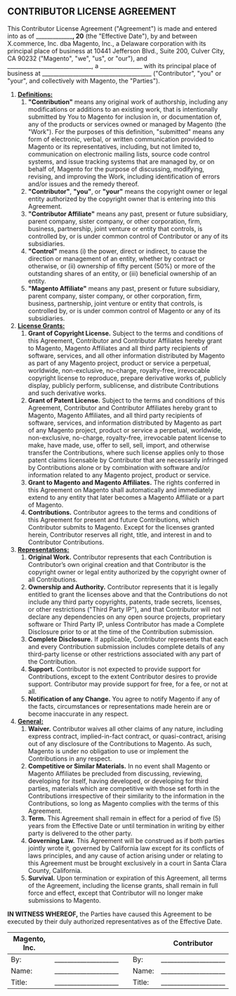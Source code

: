 ## CONTRIBUTOR LICENSE AGREEMENT

This Contributor License Agreement ("Agreement") is made and entered into as of _______________, 20__ (the "Effective Date"), by and between X.commerce, Inc. dba Magento, Inc., a Delaware corporation with its principal place of business at 10441 Jefferson Blvd., Suite 200, Culver City, CA 90232 ("Magento", "we", "us", or "our"), and ______________________________, a _______________ with its principal place of business at _______________________________________ ("Contributor", "you" or "your", and collectively with Magento, the "Parties").

1.  **<u>Definitions:</u>**
    1.  **"Contribution"** means any original work of authorship, including any modifications or additions to an existing work, that is intentionally submitted by You to Magento for inclusion in, or documentation of, any of the products or services owned or managed by Magento (the "Work"). For the purposes of this definition, "submitted" means any form of electronic, verbal, or written communication provided to Magento or its representatives, including, but not limited to, communication on electronic mailing lists, source code control systems, and issue tracking systems that are managed by, or on behalf of, Magento for the purpose of discussing, modifying, revising, and improving the Work, including identification of errors and/or issues and the remedy thereof.
    2.  **"Contributor"**, **"you"**, or **"your"** means the copyright owner or legal entity authorized by the copyright owner that is entering into this Agreement.
    3.  **"Contributor Affiliate"** means any past, present or future subsidiary, parent company, sister company, or other corporation, firm, business, partnership, joint venture or entity that controls, is controlled by, or is under common control of Contributor or any of its subsidiaries.
    4.  **"Control"** means (i) the power, direct or indirect, to cause the direction or management of an entity, whether by contract or otherwise, or (ii) ownership of fifty percent (50%) or more of the outstanding shares of an entity, or (iii) beneficial ownership of an entity.
    5.  **"Magento Affiliate"** means any past, present or future subsidiary, parent company, sister company, or other corporation, firm, business, partnership, joint venture or entity that controls, is controlled by, or is under common control of Magento or any of its subsidiaries.
2.  **<u>License Grants:</u>**
    1.  **Grant of Copyright License.** Subject to the terms and conditions of this Agreement, Contributor and Contributor Affiliates hereby grant to Magento, Magento Affiliates and all third party recipients of software, services, and all other information distributed by Magento as part of any Magento project, product or service a perpetual, worldwide, non-exclusive, no-charge, royalty-free, irrevocable copyright license to reproduce, prepare derivative works of, publicly display, publicly perform, sublicense, and distribute Contributions and such derivative works.
    2.  **Grant of Patent License.** Subject to the terms and conditions of this Agreement, Contributor and Contributor Affiliates hereby grant to Magento, Magento Affiliates, and all third party recipients of software, services, and information distributed by Magento as part of any Magento project, product or service a perpetual, worldwide, non-exclusive, no-charge, royalty-free, irrevocable patent license to make, have made, use, offer to sell, sell, import, and otherwise transfer the Contributions, where such license applies only to those patent claims licensable by Contributor that are necessarily infringed by Contributions alone or by combination with software and/or information related to any Magento project, product or service.
    3.  **Grant to Magento and Magento Affiliates.** The rights conferred in this Agreement on Magento shall automatically and immediately extend to any entity that later becomes a Magento Affiliate or a part of Magento.
    4.  **Contributions.** Contributor agrees to the terms and conditions of this Agreement for present and future Contributions, which Contributor submits to Magento. Except for the licenses granted herein, Contributor reserves all right, title, and interest in and to Contributor Contributions.
3.  **<u>Representations:</u>**
    1.  **Original Work.** Contributor represents that each Contribution is Contributor’s own original creation and that Contributor is the copyright owner or legal entity authorized by the copyright owner of all Contributions.
    2.  **Ownership and Authority.** Contributor represents that it is legally entitled to grant the licenses above and that the Contributions do not include any third party copyrights, patents, trade secrets, licenses, or other restrictions ("Third Party IP"), and that Contributor will not declare any dependencies on any open source projects, proprietary software or Third Party IP, unless Contributor has made a Complete Disclosure prior to or at the time of the Contribution submission.
    3.  **Complete Disclosure.** If applicable, Contributor represents that each and every Contribution submission includes complete details of any third-party license or other restrictions associated with any part of the Contribution.
    4.  **Support.** Contributor is not expected to provide support for Contributions, except to the extent Contributor desires to provide support. Contributor may provide support for free, for a fee, or not at all.
    5.  **Notification of any Change.** You agree to notify Magento if any of the facts, circumstances or representations made herein are or become inaccurate in any respect.
4.  **<u>General:</u>**
    1.  **Waiver.** Contributor waives all other claims of any nature, including express contract, implied-in-fact contract, or quasi-contract, arising out of any disclosure of the Contributions to Magento. As such, Magento is under no obligation to use or implement the Contributions in any respect.
    2.  **Competitive or Similar Materials.** In no event shall Magento or Magento Affiliates be precluded from discussing, reviewing, developing for itself, having developed, or developing for third parties, materials which are competitive with those set forth in the Contributions irrespective of their similarity to the information in the Contributions, so long as Magento complies with the terms of this Agreement.
    3.  **Term.** This Agreement shall remain in effect for a period of five (5) years from the Effective Date or until termination in writing by either party is delivered to the other party.
    4.  **Governing Law.** This Agreement will be construed as if both parties jointly wrote it, governed by California law except for its conflicts of laws principles, and any cause of action arising under or relating to this Agreement must be brought exclusively in a court in Santa Clara County, California.
    5.  **Survival.** Upon termination or expiration of this Agreement, all terms of the Agreement, including the license grants, shall remain in full force and effect, except that Contributor will no longer make submissions to Magento.

**IN WITNESS WHEREOF,** the Parties have caused this Agreement to be executed by their duly authorized representatives as of the Effective Date.

| **Magento, Inc.** |                      |                               |        | **Contributor**      |
|---------------    |----------------------|-------------------------------|--------|----------------------|
| By:               | ____________________ |                               | By:    | ____________________ |
| Name:             | ____________________ |                               | Name:  | ____________________ |
| Title:            | ____________________ |                               | Title: | ____________________ |
